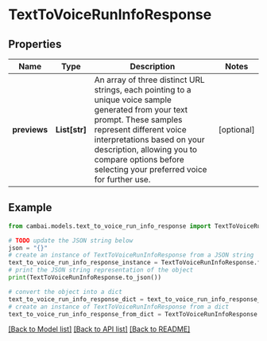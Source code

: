# TextToVoiceRunInfoResponse


## Properties

Name | Type | Description | Notes
------------ | ------------- | ------------- | -------------
**previews** | **List[str]** | An array of three distinct URL strings, each pointing to a unique voice sample generated from your text prompt. These samples represent different voice interpretations based on your description, allowing you to compare options before selecting your preferred voice for further use.  | [optional] 

## Example

```python
from cambai.models.text_to_voice_run_info_response import TextToVoiceRunInfoResponse

# TODO update the JSON string below
json = "{}"
# create an instance of TextToVoiceRunInfoResponse from a JSON string
text_to_voice_run_info_response_instance = TextToVoiceRunInfoResponse.from_json(json)
# print the JSON string representation of the object
print(TextToVoiceRunInfoResponse.to_json())

# convert the object into a dict
text_to_voice_run_info_response_dict = text_to_voice_run_info_response_instance.to_dict()
# create an instance of TextToVoiceRunInfoResponse from a dict
text_to_voice_run_info_response_from_dict = TextToVoiceRunInfoResponse.from_dict(text_to_voice_run_info_response_dict)
```
[[Back to Model list]](../README.md#documentation-for-models) [[Back to API list]](../README.md#documentation-for-api-endpoints) [[Back to README]](../README.md)


